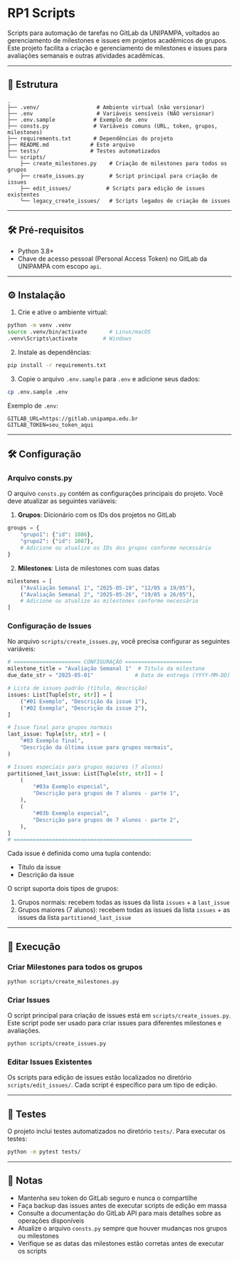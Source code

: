 # RP1 Scripts

Scripts para automação de tarefas no GitLab da UNIPAMPA, voltados ao gerenciamento de milestones e issues em projetos acadêmicos de grupos. Este projeto facilita a criação e gerenciamento de milestones e issues para avaliações semanais e outras atividades acadêmicas.

---

## 📁 Estrutura

```
.
├── .venv/                  # Ambiente virtual (não versionar)
├── .env                    # Variáveis sensíveis (NÃO versionar)
├── .env.sample            # Exemplo de .env
├── consts.py              # Variáveis comuns (URL, token, grupos, milestones)
├── requirements.txt       # Dependências do projeto
├── README.md             # Este arquivo
├── tests/                # Testes automatizados
└── scripts/
    ├── create_milestones.py    # Criação de milestones para todos os grupos
    ├── create_issues.py        # Script principal para criação de issues
    ├── edit_issues/           # Scripts para edição de issues existentes
    └── legacy_create_issues/   # Scripts legados de criação de issues
```

---

## 🛠️ Pré-requisitos

- Python 3.8+
- Chave de acesso pessoal (Personal Access Token) no GitLab da UNIPAMPA com escopo `api`.

---

## ⚙️ Instalação

1. Crie e ative o ambiente virtual:

```bash
python -m venv .venv
source .venv/bin/activate       # Linux/macOS
.venv\Scripts\activate        # Windows
```

2. Instale as dependências:

```bash
pip install -r requirements.txt
```

3. Copie o arquivo `.env.sample` para `.env` e adicione seus dados:

```bash
cp .env.sample .env
```

Exemplo de `.env`:

```
GITLAB_URL=https://gitlab.unipampa.edu.br
GITLAB_TOKEN=seu_token_aqui
```

---

## 🛠️ Configuração

### Arquivo consts.py

O arquivo `consts.py` contém as configurações principais do projeto. Você deve atualizar as seguintes variáveis:

1. **Grupos**: Dicionário com os IDs dos projetos no GitLab
```python
groups = {
    "grupo1": {"id": 1086},
    "grupo2": {"id": 1087},
    # Adicione ou atualize os IDs dos grupos conforme necessário
}
```

2. **Milestones**: Lista de milestones com suas datas
```python
milestones = [
    ("Avaliação Semanal 1", "2025-05-19", "12/05 a 19/05"),
    ("Avaliação Semanal 2", "2025-05-26", "19/05 a 26/05"),
    # Adicione ou atualize as milestones conforme necessário
]
```

### Configuração de Issues

No arquivo `scripts/create_issues.py`, você precisa configurar as seguintes variáveis:

```python
# ===================== CONFIGURAÇÃO =====================
milestone_title = "Avaliação Semanal 1"  # Título da milestone
due_date_str = "2025-05-01"             # Data de entrega (YYYY-MM-DD)

# Lista de issues padrão (título, descrição)
issues: List[Tuple[str, str]] = [
    ("#01 Exemplo", "Descrição da issue 1"),
    ("#02 Exemplo", "Descrição da issue 2"),
]

# Issue final para grupos normais
last_issue: Tuple[str, str] = (
    "#03 Exemplo final",
    "Descrição da última issue para grupos normais",
)

# Issues especiais para grupos maiores (7 alunos)
partitioned_last_issue: List[Tuple[str, str]] = [
    (
        "#03a Exemplo especial",
        "Descrição para grupos de 7 alunos - parte 1",
    ),
    (
        "#03b Exemplo especial",
        "Descrição para grupos de 7 alunos - parte 2",
    ),
]
# ========================================================
```

Cada issue é definida como uma tupla contendo:
- Título da issue
- Descrição da issue

O script suporta dois tipos de grupos:
1. Grupos normais: recebem todas as issues da lista `issues` + a `last_issue`
2. Grupos maiores (7 alunos): recebem todas as issues da lista `issues` + as issues da lista `partitioned_last_issue`

---

## 🚀 Execução

### Criar Milestones para todos os grupos

```bash
python scripts/create_milestones.py
```

### Criar Issues

O script principal para criação de issues está em `scripts/create_issues.py`. Este script pode ser usado para criar issues para diferentes milestones e avaliações.

```bash
python scripts/create_issues.py
```

### Editar Issues Existentes

Os scripts para edição de issues estão localizados no diretório `scripts/edit_issues/`. Cada script é específico para um tipo de edição.

---

## 🧪 Testes

O projeto inclui testes automatizados no diretório `tests/`. Para executar os testes:

```bash
python -m pytest tests/
```

---

## 📝 Notas

- Mantenha seu token do GitLab seguro e nunca o compartilhe
- Faça backup das issues antes de executar scripts de edição em massa
- Consulte a documentação do GitLab API para mais detalhes sobre as operações disponíveis
- Atualize o arquivo `consts.py` sempre que houver mudanças nos grupos ou milestones
- Verifique se as datas das milestones estão corretas antes de executar os scripts
